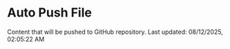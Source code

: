 # Auto Push File

Content that will be pushed to GitHub repository.
Last updated: 08/12/2025, 02:05:22 AM